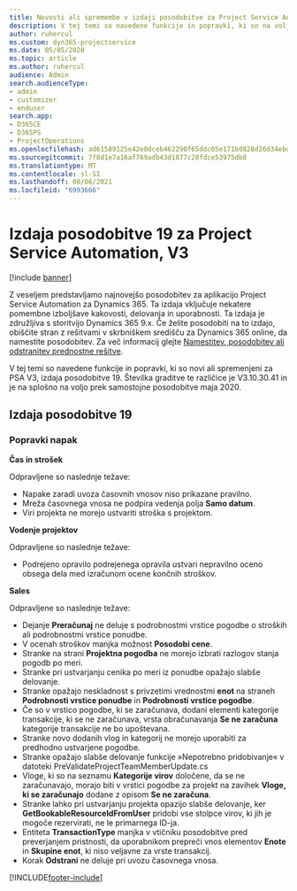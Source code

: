 ```yaml
---
title: Novosti ali spremembe v izdaji posodobitve za Project Service Automation 19, V3
description: V tej temi so navedene funkcije in popravki, ki so na voljo za Project Service Automation V3, izdaja posodobitve 19.
author: ruhercul
ms.custom: dyn365-projectservice
ms.date: 05/05/2020
ms.topic: article
ms.author: ruhercul
audience: Admin
search.audienceType:
- admin
- customizer
- enduser
search.app:
- D365CE
- D365PS
- ProjectOperations
ms.openlocfilehash: ad61589125e42e8dceb462290f65ddc05e171bd828d26d34ebd548ca285e9aa4
ms.sourcegitcommit: 7f8d1e7a16af769adb43d1877c28fdce53975db8
ms.translationtype: MT
ms.contentlocale: sl-SI
ms.lasthandoff: 08/06/2021
ms.locfileid: "6993666"
---
```

# <a name="project-service-automation-update-release-19-v3"></a>Izdaja posodobitve 19 za Project Service Automation, V3

[!include [banner](../includes/psa-now-project-operations.md)]

Z veseljem predstavljamo najnovejšo posodobitev za aplikacijo Project Service Automation za Dynamics 365. Ta izdaja vključuje nekatere pomembne izboljšave kakovosti, delovanja in uporabnosti. Ta izdaja je združljiva s storitvijo Dynamics 365 9.x. Če želite posodobiti na to izdajo, obiščite stran z rešitvami v skrbniškem središču za Dynamics 365 online, da namestite posodobitev. Za več informacij glejte [Namestitev, posodobitev ali odstranitev prednostne rešitve](/power-platform/admin/install-remove-preferred-solution).

V tej temi so navedene funkcije in popravki, ki so novi ali spremenjeni za PSA V3, izdaja posodobitve 19. Številka graditve te različice je V3.10.30.41 in je na splošno na voljo prek samostojne posodobitve maja 2020.

## <a name="update-release-19"></a>Izdaja posodobitve 19

### <a name="bug-fixes"></a>Popravki napak

**Čas in strošek**

Odpravljene so naslednje težave: 

- Napake zaradi uvoza časovnih vnosov niso prikazane pravilno.
- Mreža časovnega vnosa ne podpira vedenja polja **Samo datum**.
- Viri projekta ne morejo ustvariti stroška s projektom.

**Vodenje projektov**

Odpravljene so naslednje težave: 

-  Podrejeno opravilo podrejenega opravila ustvari nepravilno oceno obsega dela med izračunom ocene končnih stroškov.

**Sales**

Odpravljene so naslednje težave: 

- Dejanje **Preračunaj** ne deluje s podrobnostmi vrstice pogodbe o stroških ali podrobnostmi vrstice ponudbe.
- V ocenah stroškov manjka možnost **Posodobi cene**.
-  Stranke na strani **Projektna pogodba** ne morejo izbrati razlogov stanja pogodb po meri.
- Stranke pri ustvarjanju cenika po meri iz ponudbe opažajo slabše delovanje.
- Stranke opažajo neskladnost s privzetimi vrednostmi **enot** na straneh **Podrobnosti vrstice ponudbe** in **Podrobnosti vrstice pogodbe**.
- Če so v vrstico pogodbe, ki se zaračunava, dodani elementi kategorije transakcije, ki se ne zaračunava, vrsta obračunavanja **Se ne zaračuna** kategorije transakcije ne bo upoštevana.
- Stranke novo dodanih vlog in kategorij ne morejo uporabiti za predhodno ustvarjene pogodbe.
- Stranke opažajo slabše delovanje funkcije »Nepotrebno pridobivanje« v datoteki PreValidateProjectTeamMemberUpdate.cs
- Vloge, ki so na seznamu **Kategorije virov** določene, da se ne zaračunavajo, morajo biti v vrstici pogodbe za projekt na zavihek **Vloge, ki se zaračunajo** dodane z opisom **Se ne zaračuna**.
- Stranke lahko pri ustvarjanju projekta opazijo slabše delovanje, ker **GetBookableResourceIdFromUser** pridobi vse stolpce virov, ki jih je mogoče rezervirati, ne le primarnega ID-ja.
- Entiteta **TransactionType** manjka v vtičniku posodobitve pred preverjanjem pristnosti, da uporabnikom prepreči vnos elementov **Enote** in **Skupine enot**, ki niso veljavne za vrste transakcij.
- Korak **Odstrani** ne deluje pri uvozu časovnega vnosa.


[!INCLUDE[footer-include](../includes/footer-banner.md)]